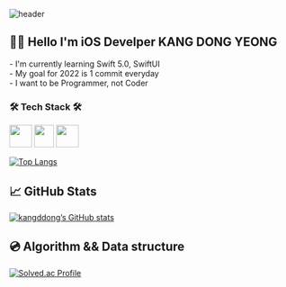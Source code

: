 ![header](https://capsule-render.vercel.app/api?type=soft&color=auto&height=150&section=header&text=kangddong&fontSize=70&animation=twinkling)

## 🧑‍💻 Hello I'm iOS Develper KANG DONG YEONG
<div align="left">
- I'm currently learning Swift 5.0, SwiftUI<br>
- My goal for 2022 is 1 commit everyday<br>
- I want to be Programmer, not Coder<br>
</div>

<h3 align="left">🛠 Tech Stack 🛠</h3>
<div align="left">
<img height="40" src="https://developer.apple.com/assets/elements/icons/swift/swift-64x64_2x.png"/>
<img width="35" height="40" src="https://user-images.githubusercontent.com/50406861/147846585-01bd1f95-dc7a-4df6-a7bc-e3ab70685adc.png"/>
<img width="40" height="40" src="https://user-images.githubusercontent.com/50406861/147846635-1cfb1daa-62cd-474c-a0a6-bd6d66ac3dde.png"/>
</div>

[![Top Langs](https://github-readme-stats.vercel.app/api/top-langs/?username=kangddong&show_icons=true&layout=compact&theme=radical&hide_border=true)](https://github.com/anuraghazra/github-readme-stats)

## 📈 GitHub Stats

[![kangddong’s GitHub stats](https://github-readme-stats.vercel.app/api?username=kangddong&show_icons=true&theme=radical)](https://github.com/kangddong/github-readme-stats)


## 💿 Algorithm && Data structure

[![Solved.ac Profile](http://mazassumnida.wtf/api/v2/generate_badge?boj=rkdehddud96)](http://solved.ac/rkdehddud96/)
